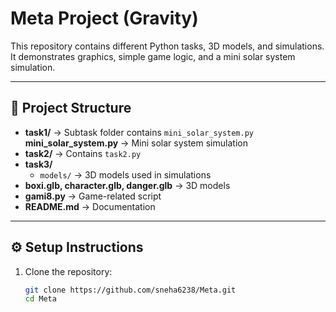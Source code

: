 # Meta Project (Gravity)

This repository contains different Python tasks, 3D models, and simulations.  
It demonstrates graphics, simple game logic, and a mini solar system simulation.

---

## 📂 Project Structure

- **task1/** → Subtask folder contains `mini_solar_system.py`
**mini_solar_system.py** → Mini solar system simulation
- **task2/** → Contains `task2.py`
- **task3/**
  - `models/` → 3D models used in simulations
- **boxi.glb, character.glb, danger.glb** → 3D models
- **gami8.py** → Game-related script
- **README.md** → Documentation

---

## ⚙️ Setup Instructions

1. Clone the repository:
   ```bash
   git clone https://github.com/sneha6238/Meta.git
   cd Meta 
